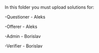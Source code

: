 In this folder you must upload solutions for:

-Questioner - Aleks

-Offerer - Aleks

-Admin - Borislav

-Verifier - Borislav
